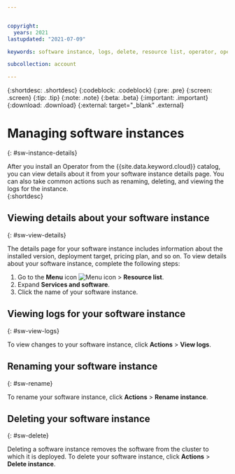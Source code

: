 ```yaml
---


copyright:
  years: 2021
lastupdated: "2021-07-09"

keywords: software instance, logs, delete, resource list, operator, operator bundle

subcollection: account

---
```


{:shortdesc: .shortdesc}
{:codeblock: .codeblock}
{:pre: .pre}
{:screen: .screen}
{:tip: .tip}
{:note: .note}
{:beta: .beta}
{:important: .important}
{:download: .download}
{:external: target="_blank" .external}

# Managing software instances
{: #sw-instance-details}

After you install an Operator from the {{site.data.keyword.cloud}} catalog, you can view details about it from your software instance details page. You can also take common actions such as renaming, deleting, and viewing the logs for the instance.  
{:shortdesc}

## Viewing details about your software instance
{: #sw-view-details}

The details page for your software instance includes information about the installed version, deployment target, pricing plan, and so on. To view details about your software instance, complete the following steps: 

1. Go to the **Menu** icon ![Menu icon](../icons/icon_hamburger.svg "Menu") > **Resource list**. 
1. Expand **Services and software**.
1. Click the name of your software instance. 

## Viewing logs for your software instance
{: #sw-view-logs}

To view changes to your software instance, click **Actions** > **View logs**.

## Renaming your software instance
{: #sw-rename}

To rename your software instance, click **Actions** > **Rename instance**. 

## Deleting your software instance
{: #sw-delete}

Deleting a software instance removes the software from the cluster to which it is deployed. To delete your software instance, click **Actions** > **Delete instance**. 
